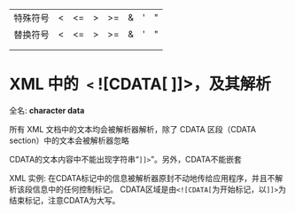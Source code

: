|          |      |       |      |       |       |        |        |
| -------- | ---- | ----- | ---- | ----- | ----- | ------ | ------ |
| 特殊符号 | <    | <=    | >    | >=    | &     | '      | "      |
| 替换符号 | &lt; | &lt;= | &gt; | &gt;= | &amp; | &apos; | &quot; |
|          |      |       |      |       |       |        |        |
|          |      |       |      |       |       |        |        |


# XML 中的 ﹤![CDATA[ ]]>，及其解析

全名: **character data**

所有 XML 文档中的文本均会被解析器解析，除了 CDATA 区段（CDATA section）中的文本会被解析器忽略

CDATA的文本内容中不能出现字符串“`]]>`”。另外，CDATA不能嵌套

XML 实例: 在CDATA标记中的信息被解析器原封不动地传给应用程序，并且不解析该段信息中的任何控制标记。 CDATA区域是由`<![CDATA[`为开始标记，以`]]>`为结束标记，注意CDATA为大写。
